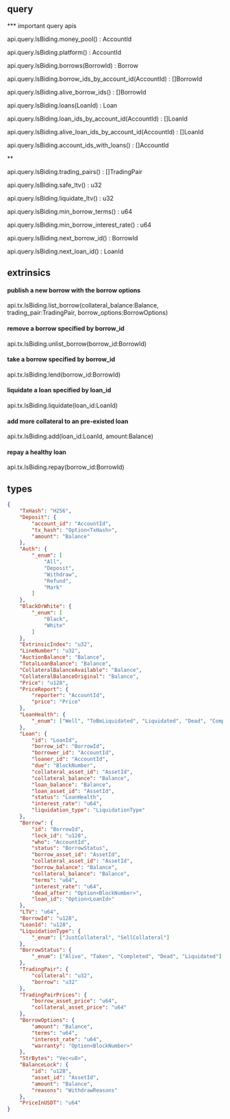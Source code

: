 ## query

*** important query apis

api.query.lsBiding.money_pool() : AccountId

api.query.lsBiding.platform() : AccountId

api.query.lsBiding.borrows(BorrowId) : Borrow

api.query.lsBiding.borrow_ids_by_account_id(AccountId) : []BorrowId

api.query.lsBiding.alive_borrow_ids() : []BorrowId

api.query.lsBiding.loans(LoanId) : Loan

api.query.lsBiding.loan_ids_by_account_id(AccountId) : []LoanId

api.query.lsBiding.alive_loan_ids_by_account_id(AccountId) : []LoanId

api.query.lsBiding.account_ids_with_loans() : []AccountId

**

api.query.lsBiding.trading_pairs() : []TradingPair

api.query.lsBiding.safe_ltv() : u32

api.query.lsBiding.liquidate_ltv() : u32

api.query.lsBiding.min_borrow_terms() : u64

api.query.lsBiding.min_borrow_interest_rate() : u64

api.query.lsBiding.next_borrow_id() : BorrowId

api.query.lsBiding.next_loan_id() : LoanId


## extrinsics

#### publish a new borrow with the borrow options
api.tx.lsBiding.list_borrow(collateral_balance:Balance, trading_pair:TradingPair, borrow_options:BorrowOptions)

#### remove a borrow specified by borrow_id
api.tx.lsBiding.unlist_borrow(borrow_id:BorrowId)

#### take a borrow specified by borrow_id
api.tx.lsBiding.lend(borrow_id:BorrowId)

#### liquidate a loan specified by loan_id
api.tx.lsBiding.liquidate(loan_id:LoanId)

#### add more collateral to an pre-existed loan
api.tx.lsBiding.add(loan_id:LoanId, amount:Balance)

#### repay a healthy loan
api.tx.lsBiding.repay(borrow_id:BorrowId)


## types
```json
{
    "TxHash": "H256",
    "Deposit": {
        "account_id": "AccountId",
        "tx_hash": "Option<TxHash>",
        "amount": "Balance"
    },
    "Auth": {
        "_enum": [
            "All",
            "Deposit",
            "Withdraw",
            "Refund",
            "Mark"
        ]
    },
    "BlackOrWhite": {
        "_enum": [
            "Black",
            "White"
        ]
    },
    "ExtrinsicIndex": "u32",
    "LineNumber": "u32",
    "AuctionBalance": "Balance",
    "TotalLoanBalance": "Balance",
    "CollateralBalanceAvailable": "Balance",
    "CollateralBalanceOriginal": "Balance",
    "Price": "u128",
    "PriceReport": {
        "reporter": "AccountId",
        "price": "Price"
    },
    "LoanHealth": {
        "_enum": ["Well", "ToBeLiquidated", "Liquidated", "Dead", "Completed"]
    },
    "Loan": {
        "id": "LoanId",
        "borrow_id": "BorrowId",
        "borrower_id": "AccountId",
        "loaner_id": "AccountId",
        "due": "BlockNumber",
        "collateral_asset_id": "AssetId",
        "collateral_balance": "Balance",
        "loan_balance": "Balance",
        "loan_asset_id": "AssetId",
        "status": "LoanHealth",
        "interest_rate": "u64",
        "liquidation_type": "LiquidationType"
    },
    "Borrow": {
        "id": "BorrowId",
        "lock_id": "u128",
        "who": "AccountId",
        "status": "BorrowStatus",
        "borrow_asset_id": "AssetId",
        "collateral_asset_id": "AssetId",
        "borrow_balance": "Balance",
        "collateral_balance": "Balance",
        "terms": "u64",
        "interest_rate": "u64",
        "dead_after": "Option<BlockNumber>",
        "loan_id": "Option<LoanId>"
    },
    "LTV": "u64",
    "BorrowId": "u128",
    "LoanId": "u128",
    "LiquidationType": {
        "_enum": ["JustCollateral", "SellCollateral"]
    },
    "BorrowStatus": {
        "_enum": ["Alive", "Taken", "Completed", "Dead", "Liquidated"]
    },
    "TradingPair": {
        "collateral": "u32",
        "borrow": "u32"
    },
    "TradingPairPrices": {
        "borrow_asset_price": "u64",
        "collateral_asset_price": "u64"
    },
    "BorrowOptions": {
        "amount": "Balance",
        "terms": "u64",
        "interest_rate": "u64",
        "warranty": "Option<BlockNumber>"
    },
    "StrBytes": "Vec<u8>",
    "BalanceLock": {
        "id": "u128",
        "asset_id": "AssetId",
        "amount": "Balance",
        "reasons": "WithdrawReasons"
    },
    "PriceInUSDT": "u64"
}
```
